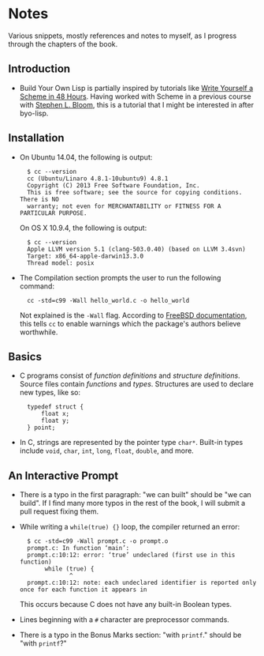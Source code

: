 # Notes

Various snippets, mostly references and notes to myself, as I progress through
the chapters of the book.

## Introduction

* Build Your Own Lisp is partially inspired by tutorials like [Write Yourself a Scheme in 48 Hours](http://en.wikibooks.org/wiki/Write_Yourself_a_Scheme_in_48_Hours).
  Having worked with Scheme in a previous course with [Stephen L. Bloom](http://www.cs.stevens.edu/~bloom/),
  this is a tutorial that I might be interested in after byo-lisp.

## Installation

* On Ubuntu 14.04, the following is output:

        $ cc --version
        cc (Ubuntu/Linaro 4.8.1-10ubuntu9) 4.8.1
        Copyright (C) 2013 Free Software Foundation, Inc.
        This is free software; see the source for copying conditions.  There is NO
        warranty; not even for MERCHANTABILITY or FITNESS FOR A PARTICULAR PURPOSE.
    On OS X 10.9.4, the following is output:

        $ cc --version
        Apple LLVM version 5.1 (clang-503.0.40) (based on LLVM 3.4svn)
        Target: x86_64-apple-darwin13.3.0
        Thread model: posix
* The Compilation section prompts the user to run the following command:

        cc -std=c99 -Wall hello_world.c -o hello_world
    Not explained is the `-Wall` flag. According to [FreeBSD documentation](http://www.freebsd.org/doc/en/books/developers-handbook/tools-compiling.html),
    this tells `cc` to enable warnings which the package's authors believe worthwhile.

## Basics

* C programs consist of *function definitions* and *structure definitions*.
  Source files contain *functions* and *types*. Structures are used to declare
  new types, like so:

        typedef struct {
            float x;
            float y;
        } point;
* In C, strings are represented by the pointer type `char*`. Built-in types
  include `void`, `char`, `int`, `long`, `float`, `double`, and more.

## An Interactive Prompt

* There is a typo in the first paragraph: "we can built" should be "we can
  build". If I find many more typos in the rest of the book, I will submit a
  pull request fixing them.
* While writing a `while(true) {}` loop, the compiler returned an error:

        $ cc -std=c99 -Wall prompt.c -o prompt.o
        prompt.c: In function ‘main’:
        prompt.c:10:12: error: ‘true’ undeclared (first use in this function)
             while (true) {
                    ^
        prompt.c:10:12: note: each undeclared identifier is reported only once for each function it appears in
    This occurs because C does not have any built-in Boolean types.
* Lines beginning with a `#` character are preprocessor commands.
* There is a typo in the Bonus Marks section: "with `printf`." should be "with
  `printf`?"
